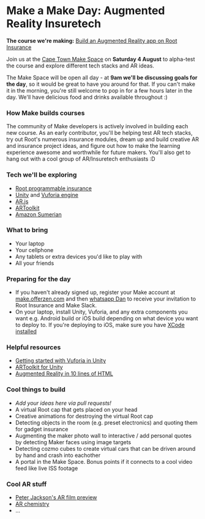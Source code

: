 # Make a Make Day: Augmented Reality Insuretech

**The course we're making:** [Build an Augmented Reality app on Root Insurance](http://make.offerzen.com/course/root-insurance-augmented-reality)

Join us at the [Cape Town Make Space](https://www.google.com/maps/place/OfferZen+Make+Space+Cape+Town/@-33.9409935,18.398619,13z/data=!4m8!1m2!2m1!1scape+town+make+space!3m4!1s0x1dcc676e2bcd3357:0xc1f861e358f0217e!8m2!3d-33.9277577!4d18.4124513) on **Saturday 4 August** to alpha-test the course and explore different tech stacks and AR ideas.

The Make Space will be open all day - at **9am we'll be discussing goals for the day**, so it would be great to have you around for that. If you can't make it in the morning, you're still welcome to pop in for a few hours later in the day. We'll have delicious food and drinks available throughout :)


### How Make builds courses

The community of Make developers is actively involved in building each new course. As an early contributor, you'll be helping test AR tech stacks, try out Root's numerous insurance modules, dream up and build creative AR and insurance project ideas, and figure out how to make the learning experience awesome and worthwhile for future makers. You'll also get to hang out with a cool group of AR/Insuretech enthusiasts :D


### Tech we'll be exploring

- [Root programmable insurance](https://root.co.za/insurance)
- [Unity](https://unity3d.com) and [Vuforia engine](https://www.vuforia.com/engine.html)
- [AR.js](https://github.com/jeromeetienne/AR.js/blob/master/README.md)
- [ARToolkit](https://github.com/artoolkit/jsartoolkit5)
- [Amazon Sumerian](https://aws.amazon.com/sumerian/)

### What to bring

- Your laptop
- Your cellphone
- Any tablets or extra devices you'd like to play with
- All your friends

### Preparing for the day

- If you haven't already signed up, register your Make account at [make.offerzen.com](https://make.offerzen.com) and then [whatsapp Dan](https://wa.me/27760798924) to receive your invitation to Root Insurance and Make Slack.
- On your laptop, install Unity, Vuforia, and any extra components you want e.g. Android build or iOS build depending on what device you want to deploy to. If you're deploying to iOS, make sure you have [XCode installed](https://developer.apple.com/xcode/)

### Helpful resources

- [Getting started with Vuforia in Unity](https://library.vuforia.com/articles/Training/getting-started-with-vuforia-in-unity.html)
- [ARToolkit for Unity](https://github.com/artoolkit/arunity5)
- [Augmented Reality in 10 lines of HTML](https://medium.com/arjs/augmented-reality-in-10-lines-of-html-4e193ea9fdbf)


### Cool things to build

- *Add your ideas here via pull requests!*
- A virtual Root cap that gets placed on your head
- Creative animations for destroying the virtual Root cap
- Detecting objects in the room (e.g. preset electronics) and quoting them for gadget insurance
- Augmenting the maker photo wall to interactive / add personal quotes by detecting Maker faces using image targets
- Detecting cozmo cubes to create virtual cars that can be driven around by hand and crash into eachother
- A portal in the Make Space. Bonus points if it connects to a cool video feed like live ISS footage


### Cool AR stuff
- [Peter Jackson's AR film preview](https://www.youtube.com/watch?v=eDxzlwEriAw&frags=pl%2Cwn)
- [AR chemistry](https://www.youtube.com/watch?v=DXLyBQTS5-w)
- ...
